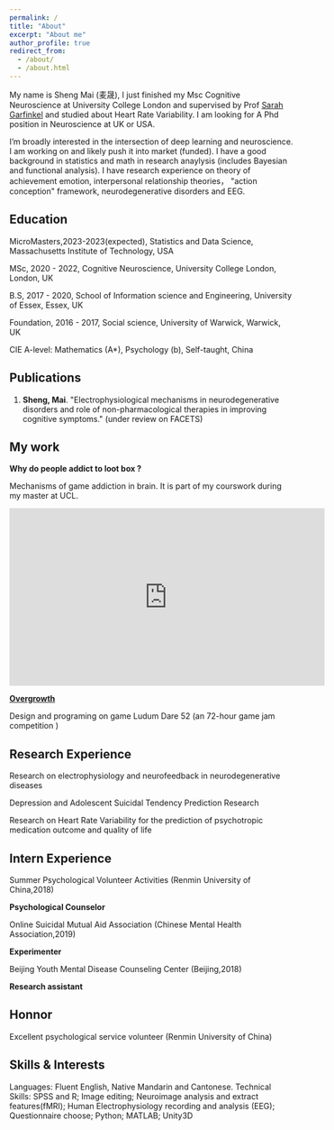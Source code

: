 ```yaml
---
permalink: /
title: "About"
excerpt: "About me"
author_profile: true
redirect_from: 
  - /about/
  - /about.html
---
```


My name is Sheng Mai (麦晟), I just finished my Msc Cognitive Neuroscience at University College London and supervised by Prof [Sarah Garfinkel](https://www.ucl.ac.uk/icn/sarah-garfinkel) and studied about Heart Rate Variability. I am looking for A Phd position in Neuroscience at UK or USA.

I’m broadly interested in the intersection of deep learning and neuroscience. I am working on   and likely push it into market (funded). I have a good background in statistics and math in research anaylysis (includes Bayesian and functional analysis). I have research experience on theory of achievement emotion, interpersonal relationship theories， "action conception" framework,  neurodegenerative disorders and EEG.


## Education 

MicroMasters,2023-2023(expected), Statistics and Data Science, Massachusetts Institute of Technology, USA

MSc, 2020 - 2022, Cognitive Neuroscience, University College London, London, UK

B.S, 2017 - 2020, School of Information science and Engineering, University of Essex, Essex, UK

Foundation, 2016 - 2017, Social science, University of Warwick, Warwick, UK

CIE A-level: Mathematics (A*), Psychology (b), Self-taught, China

## Publications

1. **Sheng, Mai**. "Electrophysiological mechanisms in neurodegenerative disorders and role of non-pharmacological therapies in improving cognitive symptoms." (under review on FACETS)
## My work

**Why do people addict to loot box ?**

 Mechanisms of game addiction in brain. 
 It is part of my courswork during my master at UCL.

<center>
  
<iframe width="560" height="315" src="https://www.youtube.com/embed/LXbxsOTjcqo" title="Why do people addict to loot box ?" frameborder="0" allow="accelerometer; autoplay; clipboard-write; encrypted-media; gyroscope; picture-in-picture" allowfullscreen></iframe>
  
</center>

 **[Overgrowth](https://ldjam.com/events/ludum-dare/52/overgrowth-1)**
 
Design and programing on game Ludum Dare 52 (an 72-hour game jam competition )

## Research Experience

Research on electrophysiology and neurofeedback in neurodegenerative diseases

Depression and Adolescent Suicidal Tendency Prediction Research

Research on Heart Rate Variability for the prediction of psychotropic medication outcome and quality of life

## Intern Experience
Summer Psychological Volunteer Activities (Renmin University of China,2018)   

**Psychological Counselor**

Online Suicidal Mutual Aid Association (Chinese Mental Health Association,2019)

**Experimenter**

Beijing Youth Mental Disease Counseling Center (Beijing,2018)

**Research assistant**

## Honnor 
Excellent psychological service volunteer (Renmin University of China)      

## Skills & Interests
Languages: Fluent English, Native Mandarin and Cantonese.
Technical Skills: SPSS and R; Image editing; Neuroimage analysis and extract features(fMRI); Human Electrophysiology recording and analysis (EEG); Questionnaire choose; Python; MATLAB; Unity3D
